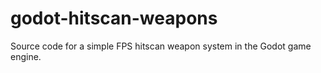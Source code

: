 # godot-hitscan-weapons

Source code for a simple FPS hitscan weapon system in the Godot game engine.
